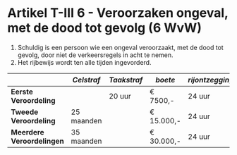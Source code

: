 # Artikel T-III 6 - Veroorzaken ongeval, met de dood tot gevolg (6 WvW)

1. Schuldig is een persoon wie een ongeval veroorzaakt, met de dood tot gevolg, door niet de verkeersregels in acht te nemen.
2. Het rijbewijs wordt ten alle tijden ingevorderd.

|                             | _Celstraf_ | _Taakstraf_ | _boete_    | _rijontzegging_ |
| --------------------------- | ---------- | ----------- | ---------- | --------------- |
| **Eerste Veroordeling**     |            | 20 uur      | € 7500,-   | 24 uur          |
| **Tweede Veroordeling**     | 25 maanden |             | € 15.000,- | 24 uur          |
| **Meerdere Veroordelingen** | 35 maanden |             | € 30.000,- | 24 uur          |

